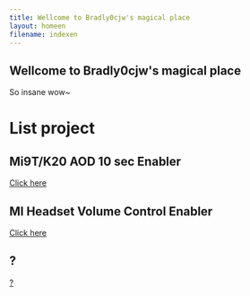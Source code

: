 ```yaml
---
title: Wellcome to Bradly0cjw's magical place
layout: homeen
filename: indexen
--- 
```


## Wellcome to Bradly0cjw's magical place

So insane wow~

# List project

## Mi9T/K20 AOD 10 sec Enabler

[Click here](https://bradly0cjw.github.io/Mi9T-K20-AOD-10-sec-enabler)

## MI Headset Volume Control Enabler

[Click here](https://bradly0cjw.github.io/Mi-headset-Volume-control-enabler)

## ?

[?](https://bradly0cjw.github.io/0)
